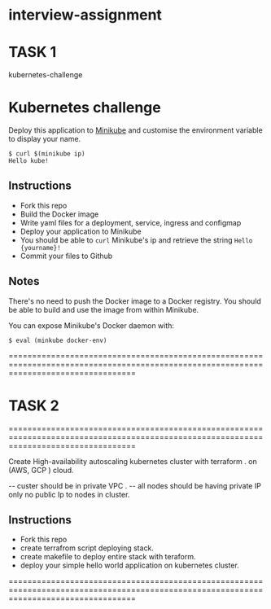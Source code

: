 # interview-assignment

# TASK 1

kubernetes-challenge

# Kubernetes challenge

Deploy this application to [Minikube](https://github.com/kubernetes/minikube) and customise the environment variable to display your name.

```
$ curl $(minikube ip)
Hello kube!
```

## Instructions

- Fork this repo
- Build the Docker image
- Write yaml files for a deployment, service, ingress and configmap
- Deploy your application to Minikube
- You should be able to `curl` Minikube's ip and retrieve the string `Hello {yourname}!`
- Commit your files to Github

## Notes

There's no need to push the Docker image to a Docker registry. You should be able to build and use the image from within Minikube.

You can expose Minikube's Docker daemon with:

```shell
$ eval (minkube docker-env)
```

=======================================================================================================================================

# TASK 2
=======================================================================================================================================

Create High-availability autoscaling kubernetes cluster with terraform . on (AWS, GCP ) cloud.

-- custer should be in private VPC .
-- all nodes should be having private IP only no public Ip to nodes in cluster.

## Instructions
- Fork this repo
- create terrafrom script deploying stack.
- create makefile to deploy entire stack with teraform.
- deploy your simple hello world application on kubernetes cluster.


=======================================================================================================================================
